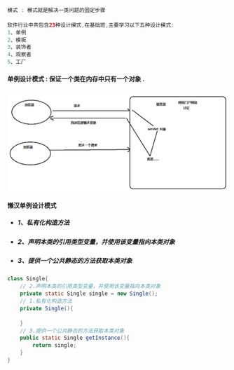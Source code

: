 ```java
模式 : 模式就是解决一类问题的固定步骤

软件行业中共包含23种设计模式,在基础班,主要学习以下五种设计模式:
1、单例
2、模板
3、装饰者
4、观察者
5、工厂
```

#### 单例设计模式 : 保证一个类在内存中只有一个对象 .

![](/assets/单例设计模式的需求.png)

#### 懒汉单例设计模式

* ##### 1、私有化构造方法
* ##### 2、声明本类的引用类型变量，并使用该变量指向本类对象
* ##### 3、提供一个公共静态的方法获取本类对象

```java
class Single{
	// 2.声明本类的引用类型变量，并使用该变量指向本类对象
	private static Single single = new Single();
	// 1.私有化构造方法
	private Single(){
		
	}
	// 3.提供一个公共静态的方法获取本类对象
	public static Single getInstance(){
		return single;
	}
}
```



